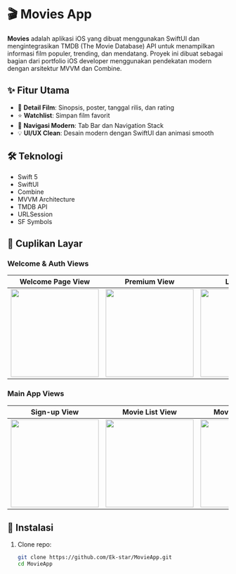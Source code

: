 # 🎬 Movies App

**Movies** adalah aplikasi iOS yang dibuat menggunakan SwiftUI dan mengintegrasikan TMDB (The Movie Database) API untuk menampilkan informasi film populer, trending, dan mendatang. Proyek ini dibuat sebagai bagian dari portfolio iOS developer menggunakan pendekatan modern dengan arsitektur MVVM dan Combine.

## ✨ Fitur Utama

- 📄 **Detail Film**: Sinopsis, poster, tanggal rilis, dan rating
- ⭐ **Watchlist**: Simpan film favorit
- 🧭 **Navigasi Modern**: Tab Bar dan Navigation Stack
- 💡 **UI/UX Clean**: Desain modern dengan SwiftUI dan animasi smooth

## 🛠️ Teknologi

- Swift 5
- SwiftUI
- Combine
- MVVM Architecture
- TMDB API
- URLSession
- SF Symbols

## 📸 Cuplikan Layar

### Welcome & Auth Views

| Welcome Page View | Premium View | Login View |
|-------------------|--------------|------------|
| <img src="https://github.com/user-attachments/assets/b830430c-d2eb-479c-a408-a0a1a9db12f6" width="200"/> | <img src="https://github.com/user-attachments/assets/aa93fb2b-2bea-4a53-9805-7a597940475c" width="200"/> | <img src="https://github.com/user-attachments/assets/13616d22-4fae-4bc3-bbcb-f27ba1136f01" width="200"/> |

### Main App Views

| Sign-up View | Movie List View | Movie Detail View |
|--------------|-----------------|-------------------|
| <img src="https://github.com/user-attachments/assets/e1cd0599-6019-4e8c-9d4c-9c0b3b2f4e17" width="200"/> | <img src="https://github.com/user-attachments/assets/6bc7aa62-371e-4dd1-b49a-b51b779039e1" width="200"/> | <img src="https://github.com/user-attachments/assets/277e2fd8-b579-40a8-96ce-97aacac1887f" width="200"/> |








## 🔧 Instalasi

1. Clone repo:
   ```bash
   git clone https://github.com/Ek-star/MovieApp.git
   cd MovieApp
